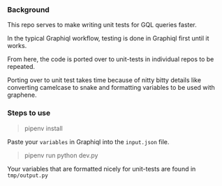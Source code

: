 ### Background
This repo serves to make writing unit tests for GQL queries faster.

In the typical Graphiql workflow, testing is done in Graphiql first until it works. 

From here, the code is ported over to unit-tests in individual repos to be repeated.

Porting over to unit test takes time because of nitty bitty details like converting camelcase to snake and formatting variables to be used with graphene.

### Steps to use

> pipenv install

Paste your `variables` in Graphiql into the `input.json` file.

> pipenv run python dev.py

Your variables that are formatted nicely for unit-tests are 
found in `tmp/output.py`

